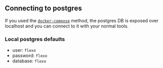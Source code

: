 ## Connecting to postgres

If you used the [`docker-compose`](pages/deployment/docker-compose.md) method, the postgres DB is exposed over localhost and you can connect to it with your normal tools.

### Local postgres defaults

- user: `flexo`
- password: `flexo`
- database: `flexo`
